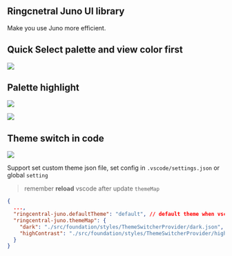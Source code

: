 ## Ringcnetral Juno UI library

Make you use Juno more efficient.

## Quick Select palette and view color first

![](https://raw.githubusercontent.com/ZouYouShun/ringcentral-juno-vscode-extension/master/doc/assets/quick-select.gif)

## Palette highlight
![](https://raw.githubusercontent.com/ZouYouShun/ringcentral-juno-vscode-extension/master/doc/assets/highlight-palette.png)

![](https://raw.githubusercontent.com/ZouYouShun/ringcentral-juno-vscode-extension/master/doc/assets/highlight-prop.png)

## Theme switch in code

![](https://raw.githubusercontent.com/ZouYouShun/ringcentral-juno-vscode-extension/master/doc/assets/switch-theme.gif)

Support set custom theme json file, set config in `.vscode/settings.json` or global `setting`

> remember **reload** vscode after update `themeMap`

```json
{
  ...,
  "ringcentral-juno.defaultTheme": "default", // default theme when vscode open
  "ringcentral-juno.themeMap": {
    "dark": "./src/foundation/styles/ThemeSwitcherProvider/dark.json", // theme file relative path
    "highContrast": "./src/foundation/styles/ThemeSwitcherProvider/highContrast.json"
  }
}
```

